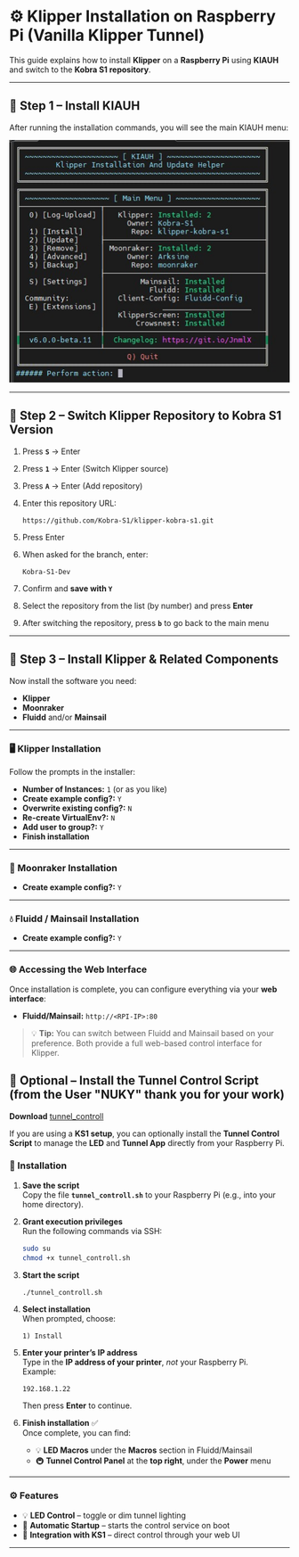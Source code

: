 # ⚙️ Klipper Installation on Raspberry Pi (Vanilla Klipper Tunnel)

This guide explains how to install **Klipper** on a **Raspberry Pi** using **KIAUH** and switch to the **Kobra S1 repository**.

---

## 🧩 Step 1 – Install KIAUH
After running the installation commands, you will see the main KIAUH menu:

![Kiauh1](/images/Kiauh1.jpg)

---

## 🔄 Step 2 – Switch Klipper Repository to Kobra S1 Version

1. Press **`S`** → Enter  
2. Press **`1`** → Enter (Switch Klipper source)  
3. Press **`A`** → Enter (Add repository)  
4. Enter this repository URL:  

   ```
   https://github.com/Kobra-S1/klipper-kobra-s1.git
   ```

5. Press Enter  
6. When asked for the branch, enter:

   ```
   Kobra-S1-Dev
   ```

7. Confirm and **save with `Y`**  
8. Select the repository from the list (by number) and press **Enter**  
9. After switching the repository, press **`b`** to go back to the main menu

---

## 🚀 Step 3 – Install Klipper & Related Components

Now install the software you need:

- **Klipper**  
- **Moonraker**  
- **Fluidd** and/or **Mainsail**

---

### 🖥️ Klipper Installation

Follow the prompts in the installer:

- **Number of Instances:** `1` (or as you like)  
- **Create example config?:** `Y`  
- **Overwrite existing config?:** `N`  
- **Re-create VirtualEnv?:** `N`  
- **Add user to group?:** `Y`  
- **Finish installation** 

---

### 🌙 Moonraker Installation

- **Create example config?:** `Y` 

---

### 💧 Fluidd / Mainsail Installation

- **Create example config?:** `Y` 

---

### 🌐 Accessing the Web Interface

Once installation is complete, you can configure everything via your **web interface**:

- **Fluidd/Mainsail:** `http://<RPI-IP>:80`  


> 💡 **Tip:** You can switch between Fluidd and Mainsail based on your preference. Both provide a full web-based control interface for Klipper.
## 🌈 Optional – Install the Tunnel Control Script (from the User "NUKY" thank you for your work)

**Download** [tunnel_controll](tunnel_controll.sh)

If you are using a **KS1 setup**, you can optionally install the **Tunnel Control Script** to manage the **LED** and **Tunnel App** directly from your Raspberry Pi.

### 🔧 Installation
1. **Save the script**  
   Copy the file **`tunnel_controll.sh`** to your Raspberry Pi (e.g., into your home directory).

2. **Grant execution privileges**  
   Run the following commands via SSH:

   ```bash
   sudo su
   chmod +x tunnel_controll.sh
   ```

3. **Start the script**

   ```bash
   ./tunnel_controll.sh
   ```

4. **Select installation**  
   When prompted, choose:

   ```
   1) Install
   ```

5. **Enter your printer’s IP address**  
   Type in the **IP address of your printer**, *not* your Raspberry Pi.  
   Example:

   ```
   192.168.1.22
   ```

   Then press **Enter** to continue.

6. **Finish installation** ✅  
   Once complete, you can find:
   - 💡 **LED Macros** under the **Macros** section in Fluidd/Mainsail  
   - 🚇 **Tunnel Control Panel** at the **top right**, under the **Power** menu

---

### ⚙️ Features

- 💡 **LED Control** – toggle or dim tunnel lighting  
- 🔄 **Automatic Startup** – starts the control service on boot  
- 🧠 **Integration with KS1** – direct control through your web UI  

---

